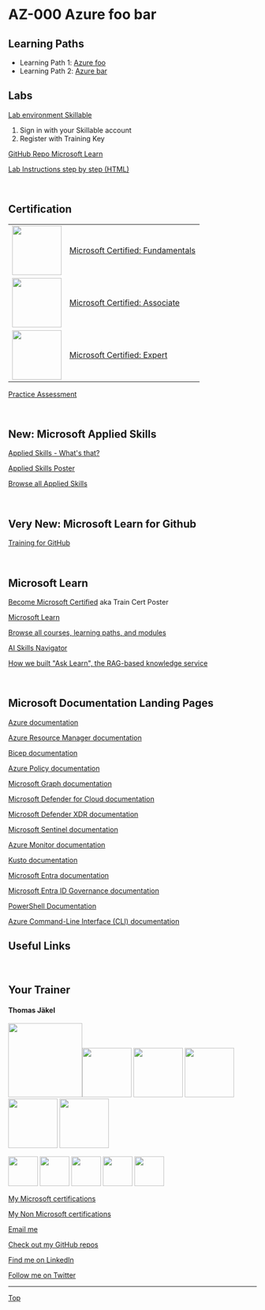 
[LP1]: https://foo
[LP2]: https://bar

# AZ-000 Azure foo bar

## Learning Paths

- Learning Path 1️: [Azure foo][LP1]
- Learning Path 2️: [Azure bar][LP2]


## Labs

[Lab environment Skillable](https://brainymotion.learnondemand.net) 

1. Sign in with your Skillable account 
2. Register with Training Key

<!--[Go Deploy](https://lms.godeploy.it) -->

[GitHub Repo Microsoft Learn](https://github.com/foo)

[Lab Instructions step by step (HTML)](https://microsoftlearning.github.io/foo)

<br>


## Certification

|   |   |
| - | - |
| <img src="https://download69118.blob.core.windows.net/anon/microsoft-certified-fundamentals-badge.svg" width="100"/> | [Microsoft Certified: Fundamentals](https://) |
| <img src="https://download69118.blob.core.windows.net/anon/microsoft-certified-associate-badge.svg"    width="100"/> | [Microsoft Certified: Associate](https://) |
| <img src="https://download69118.blob.core.windows.net/anon/microsoft-certified-expert-badge.svg"       width="100"/> | [Microsoft Certified: Expert](https://) |


[Practice Assessment](https://)




<br>


## New: Microsoft Applied Skills

[Applied Skills - What's that?](https://learn.microsoft.com/en-us/credentials/)

[Applied Skills Poster](https://arch-center.azureedge.net/Credentials/microsoft-applied-skills-poster.pdf)

[Browse all Applied Skills](https://learn.microsoft.com/en-us/credentials/browse/?credential_types=applied%20skills)

<br>


## Very New: Microsoft Learn for Github

[Training for GitHub](https://learn.microsoft.com/en-us/training/github/)

<br>

## Microsoft Learn

[Become Microsoft Certified](https://aka.ms/traincertposter) aka Train Cert Poster

[Microsoft Learn](https://learn.microsoft.com)

[Browse all courses, learning paths, and modules](https://learn.microsoft.com/en-us/training/browse/)

[AI Skills Navigator](https://aiskillsnavigator.microsoft.com/en-us)

[How we built "Ask Learn", the RAG-based knowledge service](https://devblogs.microsoft.com/engineering-at-microsoft/how-we-built-ask-learn-the-rag-based-knowledge-service/)


<br>

## Microsoft Documentation Landing Pages

[Azure documentation](https://learn.microsoft.com/en-us/azure/)

[Azure Resource Manager documentation](https://learn.microsoft.com/en-us/azure/azure-resource-manager/)

[Bicep documentation](https://learn.microsoft.com/en-us/azure/azure-resource-manager/bicep/)

[Azure Policy documentation](https://learn.microsoft.com/en-us/azure/governance/policy/)

[Microsoft Graph documentation](https://learn.microsoft.com/en-us/graph/)

[Microsoft Defender for Cloud documentation](https://learn.microsoft.com/en-us/azure/defender-for-cloud/)

[Microsoft Defender XDR documentation](https://learn.microsoft.com/en-us/defender-xdr/)

[Microsoft Sentinel documentation](https://learn.microsoft.com/en-us/azure/sentinel/)

[Azure Monitor documentation](https://learn.microsoft.com/en-us/azure/azure-monitor/)

[Kusto documentation](https://learn.microsoft.com/en-us/kusto/)

[Microsoft Entra documentation](https://learn.microsoft.com/en-us/entra/)

[Microsoft Entra ID Governance documentation](https://learn.microsoft.com/en-us/entra/id-governance/)

[PowerShell Documentation](https://learn.microsoft.com/en-us/powershell/)

[Azure Command-Line Interface (CLI) documentation](https://learn.microsoft.com/en-us/cli/azure/?view=azure-cli-latest)




## Useful Links

<br>

## Your Trainer
#### Thomas Jäkel

<img src="https://download69118.blob.core.windows.net/anon/Profilbild.jpg" width="150"><img src="https://download69118.blob.core.windows.net/anon/Standard MCT Badge Large.png" width=100>
<a href="https://www.credly.com/badges/72439d56-7895-4b92-84bd-fec12c84fd18/public_url"><img src="https://download69118.blob.core.windows.net/anon/mcse-cloud-platform-and-infrastructure-certified-2016.png" width="100"></a>
<a href="https://learn.microsoft.com/api/credentials/share/en-us/tjaekel/A8E4CC3EAA93F4C2?sharingId=EBAFABC36CF6EBDC"><img src="https://download69118.blob.core.windows.net/anon/microsoft-certified-azure-solutions-architect-expert.png" width=100></a>
<a href="https://www.credly.com/badges/2a1b8f81-8609-4e8f-85d7-dad4f21f84f6/public_url"><img src="https://download69118.blob.core.windows.net/anon/aws-certified-ai-practitioner.png" width=100></a>
<a href="https://www.credly.com/badges/7f2c6c3e-d3e3-4e32-9299-adf3278948a3/public_url"><img src="https://download69118.blob.core.windows.net/anon/instructor-recognition-1-000-students-reached.png" width="100"/></a>

<a href="https://learn.microsoft.com/api/credentials/share/en-us/tjaekel/C27BF4B9C4441987?sharingId=EBAFABC36CF6EBDC"><img src="https://download69118.blob.core.windows.net/anon/apl.png" width=60></a>
<a href="https://learn.microsoft.com/api/credentials/share/en-us/tjaekel/D285AC578545317A?sharingId=EBAFABC36CF6EBDC"><img src="https://download69118.blob.core.windows.net/anon/apl.png" width=60></a>
<a href="https://learn.microsoft.com/api/credentials/share/en-us/tjaekel/218CE025B3002579?sharingId=EBAFABC36CF6EBDC"><img src="https://download69118.blob.core.windows.net/anon/apl.png" width=60></a>
<a href="https://learn.microsoft.com/api/credentials/share/en-us/tjaekel/603D525F71C003A5?sharingId=EBAFABC36CF6EBDC"><img src="https://download69118.blob.core.windows.net/anon/apl.png" width=60></a>
<a href="https://learn.microsoft.com/api/credentials/share/en-us/tjaekel/FF81C50EA1B80D11?sharingId=EBAFABC36CF6EBDC"><img src="https://download69118.blob.core.windows.net/anon/apl.png" width=60></a>


[My Microsoft certifications](https://learn.microsoft.com/en-us/users/tjaekel/transcript/d4yjrcx32nome0r)

[My Non Microsoft certifications](https://www.credly.com/users/thomas-jakel)

[Email me](mailto:thomas.jaekel@brainymotion.de)

[Check out my GitHub repos](https://github.com/www42)

[Find me on LinkedIn](https://linkedin.com/in/tjkkll)

[Follow me on Twitter](https://twitter.com/tjkkll)



---

[Top](#az-000-azure-foo-bar)